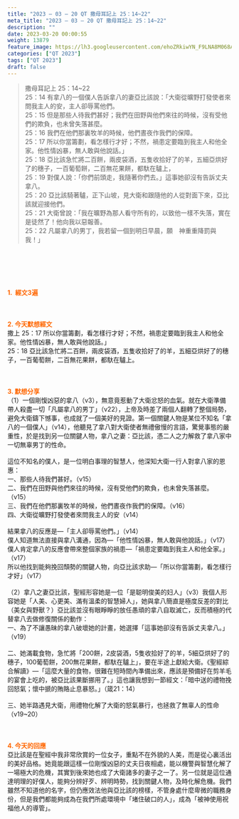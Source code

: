 ```yaml
---
title: "2023 – 03 – 20 QT 撒母耳記上 25：14~22"
meta_title: "2023 – 03 – 20 QT 撒母耳記上 25：14~22"
description: ""
date: 2023-03-20 00:00:55
weight: 13879
feature_image: https://lh3.googleusercontent.com/ehoZRkiwYN_F9LNA8M068AYxt73EavCZno-PD1cJRuf5BbSkQVUWr3gNEbt5kSs28Pb_Elg17kSrtf9ybWvojWoMV6I4tPM3vGRGDq6GkKkPdL2Gut4QAIw4-uykKUAtNiKgQKntvsU=w800
categories: ["QT 2023"]
tags: ["QT 2023"]
draft: false
---
```


<blockquote>撒母耳記上 25：14~22<br />
25：14 有拿八的一個僕人告訴拿八的妻亞比該說：「大衛從曠野打發使者來問我主人的安，主人卻辱罵他們。<br />
25：15 但是那些人待我們甚好；我們在田野與他們來往的時候，沒有受他們的欺負，也未曾失落甚麼。<br />
25：16 我們在他們那裏牧羊的時候，他們晝夜作我們的保障。<br />
25：17 所以你當籌劃，看怎樣行才好；不然，禍患定要臨到我主人和他全家。他性情凶暴，無人敢與他說話。」<br />
25：18 亞比該急忙將二百餅，兩皮袋酒，五隻收拾好了的羊，五細亞烘好了的穗子，一百葡萄餅，二百無花果餅，都馱在驢上，<br />
25：19 對僕人說：「你們前頭走，我隨著你們去。」這事她卻沒有告訴丈夫拿八。<br />
25：20 亞比該騎著驢，正下山坡，見大衛和跟隨他的人從對面下來，亞比該就迎接他們。<br />
25：21 大衛曾說：「我在曠野為那人看守所有的，以致他一樣不失落，實在是徒然了！他向我以惡報善。<br />
25：22 凡屬拿八的男丁，我若留一個到明日早晨，願　神重重降罰與我！」</blockquote><br />
&nbsp;<br />
<br />
&nbsp;<br />
<br />
<span style="color: #ff6600;"><strong>1.  經文3遍</strong></span><br />
<br />
&nbsp;<br />
<br />
<span style="color: #ff6600;"><strong>2. 今天默想經文<br />
</strong></span>撒上 25：17 所以你當籌劃，看怎樣行才好；不然，禍患定要臨到我主人和他全家。他性情凶暴，無人敢與他說話。」<br />
25：18 亞比該急忙將二百餅，兩皮袋酒，五隻收拾好了的羊，五細亞烘好了的穗子，一百葡萄餅，二百無花果餅，都馱在驢上。<br />
<br />
&nbsp;<br />
<br />
<strong><span style="color: #ff6600;">3. 默想分享<br />
</span></strong>（1）一個剛愎凶惡的拿八（v3），無意竟惹動了大衛忿怒的血氣。就在大衛準備帶人殺盡一切「凡屬拿八的男丁」（v22），上帝及時差了兩個人翻轉了整個局勢，避免大衛鑄下憾事，也成就了一個美好的見證。第一個關鍵人物是某位不知名「拿八的一個僕人」（v14），他聽見了拿八對大衛使者無禮傲慢的言語，驚覺事態的嚴重性，於是找到另一位關鍵人物，拿八之妻：亞比該，憑二人之力解救了拿八家中一切無辜男丁的性命。<br />
<br />
這位不知名的僕人，是一位明白事理的智慧人，他深知大衛一行人對拿八家的恩惠：<br />
一、那些人待我們甚好。（v15）<br />
二、我們在田野與他們來往的時候，沒有受他們的欺負，也未曾失落甚麼。（v15）<br />
三、我們在他們那裏牧羊的時候，他們晝夜作我們的保障。（v16）<br />
四、大衛從曠野打發使者來問我主人的安（v14）<br />
<br />
結果拿八的反應是—「主人卻辱罵他們。」（v14）<br />
僕人知道無法直接與拿八溝通，因為—「他性情凶暴，無人敢與他說話。」（v17）<br />
僕人肯定拿八的反應會帶來整個家族的禍患—「禍患定要臨到我主人和他全家。」（v17）<br />
所以他找到能夠挽回頹勢的關鍵人物，向亞比該求助—「所以你當籌劃，看怎樣行才好」（v17）<br />
<br />
（2）拿八之妻亞比該，聖經形容她是一位「是聪明俊美的妇人」（v3）我個人形容她是「人美、心更美、滿有溫柔的智慧婦人」，她與拿八簡直是極度反差的對比（美女與野獸？）亞比該並沒有眼睜睜的放任愚頑的拿八自取滅亡，反而積極的代替拿八去做修復關係的動作：<br />
一、為了不讓愚昧的拿八破壞她的計畫，她選擇「這事她卻沒有告訴丈夫拿八。」（v19）<br />
<br />
二、她滿載食物，急忙將「200餅，2皮袋酒，5隻收拾好了的羊，5細亞烘好了的穗子，100葡萄餅，200無花果餅，都馱在驢上」，要在半途上獻給大衛。《聖經綜合解讀》—「這麼大量的食物，很難在短時間內準備出來，應該是預備好在剪羊毛的宴會上吃的，被亞比該果斷挪用了。」這也讓我想到一節經文：「暗中送的禮物挽回怒氣；懷中搋的賄賂止息暴怒。」（箴21：14）<br />
<br />
三、她半路遇見大衛，用禮物化解了大衛的怒氣暴行，也拯救了無辜人的性命（v19~20）<br />
<br />
&nbsp;<br />
<br />
<strong style="font-size: inherit;"><span style="color: #ff6600;">4. 今天的回應<br />
</span></strong>亞比該是在聖經中我非常欣賞的一位女子，重點不在外貌的人美，而是從心裏活出的美好品格。她竟能跟這樣一位剛愎凶惡的丈夫日夜相處，能以機警與智慧化解了一場極大的危機，其實到後來她也成了大衛諸多的妻子之一了。另一位就是這位通達明理的好僕人，能夠分辨好歹、辨明時勢，找到關鍵人物，及時化解危機。我們雖然不知道他的名字，但仍應效法他與亞比該的榜樣，不管身處什麼卑微的職務身份，但是我們都能夠成為在我們所處環境中「堵住破口的人」，成為「被神使用祝福他人的導管」。
        